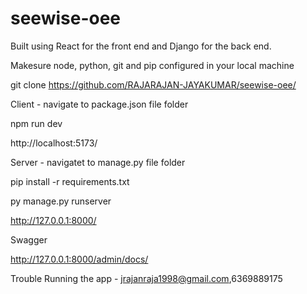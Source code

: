 # seewise-oee

Built using React for the front end and Django for the back end.

Makesure node, python, git and pip configured in your local machine

git clone https://github.com/RAJARAJAN-JAYAKUMAR/seewise-oee/

Client - navigate to package.json file folder

npm run dev

http://localhost:5173/

Server - navigatet to manage.py file folder

pip install -r requirements.txt

py manage.py runserver

http://127.0.0.1:8000/

Swagger

http://127.0.0.1:8000/admin/docs/

Trouble Running the app - jrajanraja1998@gmail.com,6369889175
